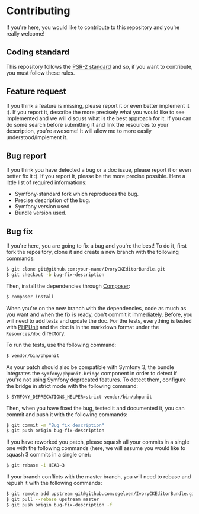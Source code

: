 # Contributing

If you're here, you would like to contribute to this repository and you're really welcome!

## Coding standard

This repository follows the [PSR-2 standard](http://www.php-fig.org/psr/psr-2/) and so, if you want to contribute,
you must follow these rules.

## Feature request

If you think a feature is missing, please report it or even better implement it :). If you report it, describe the more
precisely what you would like to see implemented and we will discuss what is the best approach for it. If you can do
some search before submitting it and link the resources to your description, you're awesome! It will allow me to more
easily understood/implement it.

## Bug report

If you think you have detected a bug or a doc issue, please report it or even better fix it :). If you report it,
please be the more precise possible. Here a little list of required informations:

 * Symfony-standard fork which reproduces the bug.
 * Precise description of the bug.
 * Symfony version used.
 * Bundle version used.

## Bug fix

If you're here, you are going to fix a bug and you're the best! To do it, first fork the repository, clone it and
create a new branch with the following commands:

``` bash
$ git clone git@github.com:your-name/IvoryCKEditorBundle.git
$ git checkout -b bug-fix-description
```

Then, install the dependencies through [Composer](https://getcomposer.org/):

``` bash
$ composer install
```

When you're on the new branch with the dependencies, code as much as you want and when the fix is ready, don't commit
it immediately. Before, you will need to add tests and update the doc. For the tests, everything is tested with
[PHPUnit](http://phpunit.de/) and the doc is in the markdown format under the `Resources/doc` directory.

To run the tests, use the following command:

``` bash
$ vendor/bin/phpunit
```

As your patch should also be compatible with Symfony 3, the bundle integrates the `symfony/phpunit-bridge` component
in order to detect if you're not using Symfony deprecated features. To detect them, configure the bridge in strict
mode with the following command:

``` bash
$ SYMFONY_DEPRECATIONS_HELPER=strict vendor/bin/phpunit
```

Then, when you have fixed the bug, tested it and documented it, you can commit and push it with the following commands:

``` bash
$ git commit -m "Bug fix description"
$ git push origin bug-fix-description
```

If you have reworked you patch, please squash all your commits in a single one with the following commands (here, we
will assume you would like to squash 3 commits in a single one):

``` bash
$ git rebase -i HEAD~3
```

If your branch conflicts with the master branch, you will need to rebase and repush it with the following commands:

``` bash
$ git remote add upstream git@github.com:egeloen/IvoryCKEditorBundle.git
$ git pull --rebase upstream master
$ git push origin bug-fix-description -f
```
